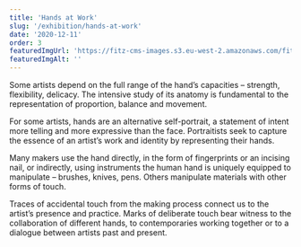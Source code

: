 ```yaml
---
title: 'Hands at Work'
slug: '/exhibition/hands-at-work'
date: '2020-12-11'
order: 3
featuredImgUrl: 'https://fitz-cms-images.s3.eu-west-2.amazonaws.com/fitztht.png'
featuredImgAlt: ''
---
```


Some artists depend on the full range of the hand’s capacities – strength, flexibility, delicacy. The intensive study of its anatomy is fundamental to the representation of proportion, balance and movement.

For some artists, hands are an alternative self-portrait, a statement of intent more telling and more expressive than the face. Portraitists seek to capture the essence of an artist’s work and identity by representing their hands.

Many makers use the hand directly, in the form of fingerprints or an incising nail, or indirectly, using instruments the human hand is uniquely equipped to manipulate – brushes, knives, pens. Others manipulate materials with other forms of touch.

Traces of accidental touch from the making process connect us to the artist’s presence and practice. Marks of deliberate touch bear witness to the collaboration of different hands, to contemporaries working together or to a dialogue between artists past and present.
